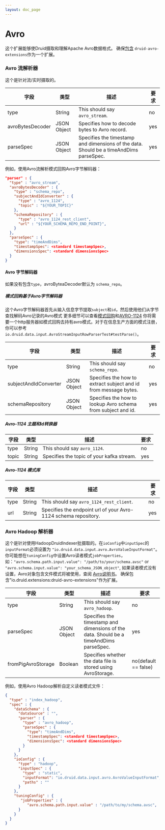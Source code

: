 ```yaml
---
layout: doc_page
---
```


# Avro

这个扩展能够使Druid摄取和理解Apache Avro数据格式。
确保[包含](../../operations/including-extensions.html) `druid-avro-extensions`作为一个扩展。
### Avro 流解析器

这个是针对流/实时摄取的。

|字段|类型|描述|要求|
|-------|------|-------------|----------|
| type | String | This should say `avro_stream`. | no |
| avroBytesDecoder | JSON Object | Specifies how to decode bytes to Avro record. | yes |
| parseSpec | JSON Object | Specifies the timestamp and dimensions of the data. Should be a timeAndDims parseSpec. | yes |

例如，使用Avro流解析模式回购Avro字节解码器：

```json
"parser" : {
  "type" : "avro_stream",
  "avroBytesDecoder" : {
    "type" : "schema_repo",
    "subjectAndIdConverter" : {
      "type" : "avro_1124",
      "topic" : "${YOUR_TOPIC}"
    },
    "schemaRepository" : {
      "type" : "avro_1124_rest_client",
      "url" : "${YOUR_SCHEMA_REPO_END_POINT}",
    }
  },
  "parseSpec" : {
    "type": "timeAndDims",
    "timestampSpec": <standard timestampSpec>,
    "dimensionsSpec": <standard dimensionsSpec>
  }
}
```

#### Avro 字节解码器

如果没有包含`type`，avroByteaDecoder默认为 `schema_repo`。

##### 模式回购基于Avro字节解码器

这个Avro字节解码器首先从输入信息字节提取`subject`和`id`，然后使用他们从字节查找解码Avro记录的Avro模式
更多细节可以查看[模式回购](https://github.com/schema-repo/schema-repo)和[AVRO-1124](https://issues.apache.org/jira/browse/AVRO-1124)
你将需要一个http服务器如模式回购去持有avro模式。对于在信息生产方面的模式注册，你可以参考 `io.druid.data.input.AvroStreamInputRowParserTest#testParse()`。

|字段|类型|描述|要求|
|-------|------|-------------|----------|
| type | String | This should say `schema_repo`. | no |
| subjectAndIdConverter | JSON Object | Specifies the how to extract subject and id from message bytes. | yes |
| schemaRepository | JSON Object | Specifies the how to lookup Avro schema from subject and id. | yes |

##### Avro-1124 主题和Id转换器

|字段|类型|描述|要求|
|-------|------|-------------|----------|
| type | String | This should say `avro_1124`. | no |
| topic | String | Specifies the topic of your kafka stream. | yes |


##### Avro-1124 模式库

|字段|类型|描述|要求|
|-------|------|-------------|----------|
| type | String | This should say `avro_1124_rest_client`. | no |
| url | String | Specifies the endpoint url of your Avro-1124 schema repository. | yes |

### Avro Hadoop 解析器

这个是针对使用HadoopDruidIndexer批摄取的。在`ioConfig`中`inputSpec`的`inputFormat`必须设置为 `"io.druid.data.input.avro.AvroValueInputFormat"`。
你可能想在`tuningConfig`中设置Avro读者模式`jobProperties`，如：`"avro.schema.path.input.value": "/path/to/your/schema.avsc"` or `"avro.schema.input.value": "your_schema_JSON_object"`,
如果读者模式没有设置，Avro对象包含文件模式将被使用，查阅 [Avro说明书](http://avro.apache.org/docs/1.7.7/spec.html#Schema+Resolution)。
确保包含"io.druid.extensions:druid-avro-extensions"作为扩展。


|字段|类型|描述|要求|
|-------|------|-------------|----------|
| type | String | This should say `avro_hadoop`. | no |
| parseSpec | JSON Object | Specifies the timestamp and dimensions of the data. Should be a timeAndDims parseSpec. | yes |
| fromPigAvroStorage | Boolean | Specifies whether the data file is stored using AvroStorage. | no(default == false) |

例如，使用Avro Hadoop解析自定义读者模式文件：
```json
{
  "type" : "index_hadoop",  
  "spec" : {
    "dataSchema" : {
      "dataSource" : "",
      "parser" : {
        "type" : "avro_hadoop",
        "parseSpec" : {
          "type": "timeAndDims",
          "timestampSpec": <standard timestampSpec>,
          "dimensionsSpec": <standard dimensionsSpec>
        }
      }
    },
    "ioConfig" : {
      "type" : "hadoop",
      "inputSpec" : {
        "type" : "static",
        "inputFormat": "io.druid.data.input.avro.AvroValueInputFormat",
        "paths" : ""
      }
    },
    "tuningConfig" : {
       "jobProperties" : {
          "avro.schema.path.input.value" : "/path/to/my/schema.avsc",
      }
    }
  }
}
```
